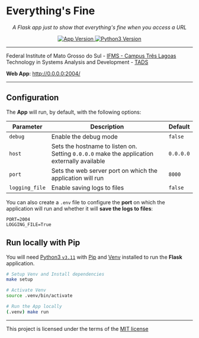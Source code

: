 # Everything's Fine

<p align="center">
  <em>A Flask app just to show that everything's fine when you access a URL</em>
</p>
<p align="center">
  <a href="https://github.com/mauprogramador/everythings-fine/releases/tag/v1.0.0" target="_blank" rel="external" title="App Version">
    <img src="https://img.shields.io/github/v/tag/mauprogramador/everythings-fine?logo=github&label=App Version&color=E9711C" alt="App Version">
  </a>
  <a href="https://www.python.org/" target="_blank" rel="external" title="Python3 Version">
    <img src="https://img.shields.io/badge/Python-v3.11-3776AB?logo=python&logoColor=FFF" alt="Python3 Version">
  </a>
</p>

---

Federal Institute of Mato Grosso do Sul - <a href="https://www.ifms.edu.br/campi/campus-tres-lagoas" target="_blank" rel="external" title="IFMS - Campus Três Lagoas">IFMS - Campus Três Lagoas</a><br/>
Technology in Systems Analysis and Development - <a href="https://www.ifms.edu.br/campi/campus-tres-lagoas/cursos/graduacao/analise-e-desenvolvimento-de-sistemas" target="_blank" rel="external" title="TADS">TADS</a><br/>

**Web App**: <a href="http://0.0.0.0:2004/" target="_blank" rel="external" title="Web API">http://0.0.0.0:2004/</a>

---

## Configuration

The **App** will run, by default, with the following options:

| **Parameter**  | **Description**                                                                                 | **Default** |
| -------------- | ----------------------------------------------------------------------------------------------- | ----------- |
| `debug`        | Enable the debug mode                                                                           | `false`     |
| `host`         | Sets the hostname to listen on. <br>Setting `0.0.0.0` make the application externally available | `0.0.0.0`   |
| `port`         | Sets the web server port on which the application will run                                      | `8000`      |
| `logging_file` | Enable saving logs to files                                                                     | `false`     |

You can also create a `.env` file to configure the **port** on which the application will run and whether it will **save the logs to files**:

```dotenv
PORT=2004
LOGGING_FILE=True
```

## Run locally with Pip

You will need <a href="https://www.python.org/downloads/release/python-3117/" target="_blank" rel="external" title="Python3.11">Python3 `v3.11`</a> with <a href="https://pip.pypa.io/en/stable/installation/" target="_blank" rel="external" title="Pip">Pip</a> and <a href="https://docs.python.org/3/library/venv.html" target="_blank" rel="external" title="Pip">Venv</a> installed to run the **Flask** application.

```bash
# Setup Venv and Install dependencies
make setup

# Activate Venv
source .venv/bin/activate

# Run the App locally
(.venv) make run
```

---

This project is licensed under the terms of the [MIT license](./LICENSE)
